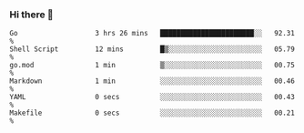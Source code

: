 ### Hi there 👋

<!--
**yeya24/yeya24** is a ✨ _special_ ✨ repository because its `README.md` (this file) appears on your GitHub profile.

Here are some ideas to get you started:

- 🔭 I’m currently working on ...
- 🌱 I’m currently learning ...
- 👯 I’m looking to collaborate on ...
- 🤔 I’m looking for help with ...
- 💬 Ask me about ...
- 📫 How to reach me: ...
- 😄 Pronouns: ...
- ⚡ Fun fact: ...
-->

<!--START_SECTION:waka-->

```text
Go                   3 hrs 26 mins   ███████████████████████░░   92.31 %
Shell Script         12 mins         █▒░░░░░░░░░░░░░░░░░░░░░░░   05.79 %
go.mod               1 min           ▒░░░░░░░░░░░░░░░░░░░░░░░░   00.75 %
Markdown             1 min           ░░░░░░░░░░░░░░░░░░░░░░░░░   00.46 %
YAML                 0 secs          ░░░░░░░░░░░░░░░░░░░░░░░░░   00.43 %
Makefile             0 secs          ░░░░░░░░░░░░░░░░░░░░░░░░░   00.21 %
```

<!--END_SECTION:waka-->
